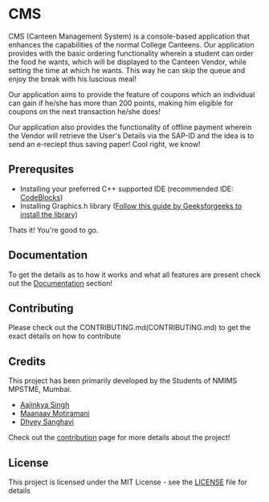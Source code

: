 # CMS
CMS (Canteen Management System) is a console-based application that enhances the capabilities of the normal College Canteens.
Our application provides with the basic ordering functionality wherein a student can order the food he wants, which will be displayed to the Canteen Vendor, while setting the time at which he wants. This way he can skip the queue and enjoy the break with his luscious meal!

Our application aims to provide the feature of coupons which an individual can gain if he/she has more than 200 points, making him eligible for coupons on the next transaction he/she does!

Our application also provides the functionality of offline payment wherein the Vendor will retrieve the User's Details via the SAP-ID and the idea is to send an e-reciept thus saving paper! Cool right, we know!

## Prerequsites
- Installing your preferred C++ supported IDE (recommended IDE: [CodeBlocks](http://www.codeblocks.org/downloads))
- Installing Graphics.h library ([Follow this guide by Geeksforgeeks to install the library](https://www.geeksforgeeks.org/include-graphics-h-codeblocks/))

Thats it! You're good to go.

## Documentation
To get the details as to how it works and what all features are present check out the [Documentation](https://github.com/aajinkya1203/CMS/tree/master/Documentation) section!

## Contributing
Please check out the CONTRIBUTING.md(CONTRIBUTING.md) to get the exact details on how to contribute

## Credits
This project has been primarily developed by the Students of NMIMS MPSTME, Mumbai.
 - [Aajinkya Singh](https://github.com/aajinkya1203)
 - [Maanaav Motiramani](https://github.com/dryrockstar)
 - [Dhyey Sanghavi](https://github.com/dhyeysanghavi)

Check out the [contribution](https://github.com/aajinkya1203/CMS/graphs/contributors) page for more details about the project!

## License

This project is licensed under the MIT License - see the [LICENSE](LICENSE) file for details


